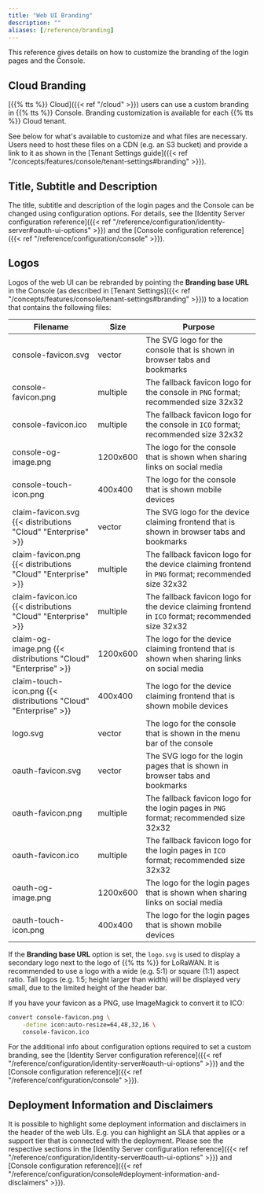 ```yaml
---
title: "Web UI Branding"
description: ""
aliases: [/reference/branding]
---
```


This reference gives details on how to customize the branding of the login pages and the Console.

<!--more-->

## Cloud Branding

[{{% tts %}} Cloud]({{< ref "/cloud" >}}) users can use a custom branding in {{% tts %}} Console. Branding customization is available for each {{% tts %}} Cloud tenant.

See below for what's available to customize and what files are necessary. Users need to host these files on a CDN (e.g. an S3 bucket) and provide a link to it as shown in the [Tenant Settings guide]({{< ref "/concepts/features/console/tenant-settings#branding" >}}).

## Title, Subtitle and Description

The title, subtitle and description of the login pages and the Console can be changed using configuration options. For details, see the [Identity Server configuration reference]({{< ref "/reference/configuration/identity-server#oauth-ui-options" >}}) and the [Console configuration reference]({{< ref "/reference/configuration/console" >}}).

## Logos

Logos of the web UI can be rebranded by pointing the **Branding base URL** in the Console (as described in [Tenant Settings]({{< ref "/concepts/features/console/tenant-settings#branding" >}})) to a location that contains the following files:

| **Filename**                                                    | **Size** | **Purpose**                                                                                        |
| --------------------------------------------------------------- | -------- | -------------------------------------------------------------------------------------------------- |
| console-favicon.svg                                             | vector   | The SVG logo for the console that is shown in browser tabs and bookmarks                           |
| console-favicon.png                                             | multiple | The fallback favicon logo for the console in `PNG` format; recommended size 32x32                  |
| console-favicon.ico                                             | multiple | The fallback favicon logo for the console in `ICO` format; recommended size 32x32                  |
| console-og-image.png                                            | 1200x600 | The logo for the console that is shown when sharing links on social media                          |
| console-touch-icon.png                                          | 400x400  | The logo for the console that is shown mobile devices                                              |
| claim-favicon.svg {{< distributions "Cloud" "Enterprise" >}}    | vector   | The SVG logo for the device claiming frontend that is shown in browser tabs and bookmarks          |
| claim-favicon.png {{< distributions "Cloud" "Enterprise" >}}    | multiple | The fallback favicon logo for the device claiming frontend in `PNG` format; recommended size 32x32 |
| claim-favicon.ico {{< distributions "Cloud" "Enterprise" >}}    | multiple | The fallback favicon logo for the device claiming frontend in `ICO` format; recommended size 32x32 |
| claim-og-image.png {{< distributions "Cloud" "Enterprise" >}}   | 1200x600 | The logo for the device claiming frontend that is shown when sharing links on social media         |
| claim-touch-icon.png {{< distributions "Cloud" "Enterprise" >}} | 400x400  | The logo for the device claiming frontend that is shown mobile devices                             |
| logo.svg                                                        | vector   | The logo for the console that is shown in the menu bar of the console                              |
| oauth-favicon.svg                                               | vector   | The SVG logo for the login pages that is shown in browser tabs and bookmarks                       |
| oauth-favicon.png                                               | multiple | The fallback favicon logo for the login pages in `PNG` format; recommended size 32x32              |
| oauth-favicon.ico                                               | multiple | The fallback favicon logo for the login pages in `ICO` format; recommended size 32x32              |
| oauth-og-image.png                                              | 1200x600 | The logo for the login pages that is shown when sharing links on social media                      |
| oauth-touch-icon.png                                            | 400x400  | The logo for the login pages that is shown mobile devices                                          |

If the **Branding base URL** option is set, the `logo.svg` is used to display a secondary logo next to the logo of {{% tts %}} for LoRaWAN. It is recommended to use a logo with a wide (e.g. 5:1) or square (1:1) aspect ratio. Tall logos (e.g. 1:5; height larger than width) will be displayed very small, due to the limited height of the header bar.

If you have your favicon as a PNG, use ImageMagick to convert it to ICO:

```bash
convert console-favicon.png \
    -define icon:auto-resize=64,48,32,16 \
    console-favicon.ico
```

For the additional info about configuration options required to set a custom branding, see the [Identity Server configuration reference]({{< ref "/reference/configuration/identity-server#oauth-ui-options" >}}) and the [Console configuration reference]({{< ref "/reference/configuration/console" >}}).

## Deployment Information and Disclaimers

It is possible to highlight some deployment information and disclaimers in the header of the web UIs. E.g. you can highlight an SLA that applies or a support tier that is connected with the deployment. Please see the respective sections in the [Identity Server configuration reference]({{< ref "/reference/configuration/identity-server#oauth-ui-options" >}}) and [Console configuration reference]({{< ref "/reference/configuration/console#deployment-information-and-disclaimers" >}}).
